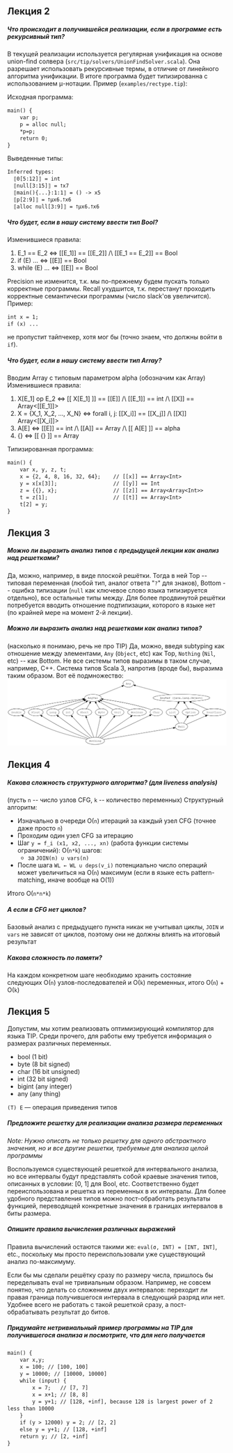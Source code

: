 ## Лекция 2

##### Что происходит в получившейся реализации, если в программе есть рекурсивный тип?
В текущей реализации используется регулярная унификация на основе union-find солвера (`src/tip/solvers/UnionFindSolver.scala`). Она разрешает использовать рекурсивные термы, в отличие от линейного алгоритма унификации. В итоге программа будет типизированна с использованием μ-нотации. Пример (`examples/rectype.tip`):

Исходная программа:

```
main() {
    var p;
    p = alloc null;
    *p=p;
    return 0;
}
```

Выведенные типы:

```
Inferred types:
  ⟦0[5:12]⟧ = int
  ⟦null[3:15]⟧ = ⭡x7
  ⟦main(){...}:1:1⟧ = () -> x5
  ⟦p[2:9]⟧ = ⭡μx6.⭡x6
  ⟦alloc null[3:9]⟧ = ⭡μx6.⭡x6
```

##### Что будет, если в нашу систему ввести тип Bool?
Изменившиеся правила:
1. E_1 == E_2 <=> [[E_1]] == [[E_2]] /\ [[E_1 == E_2]] == Bool
2. if (E) ... <=> [[E]] == Bool
3. while (E) ... <=> [[E]] == Bool

Precision не изменится, т.к. мы по-прежнему будем пускать только корректные программы.
Recall ухудшится, т.к. перестанут проходить корректные семантически программы (число slack'ов увеличится). Пример: 

```
int x = 1;
if (x) ...
```

не пропустит тайпчекер, хотя мог бы (точно знаем, что должны войти в `if`).

##### Что будет, если в нашу систему ввести тип Array?
Вводим Array с типовым параметром alpha (обозначим как Array<alpha>)
Изменившиеся правила:
1. X[E_1] op E_2 <=> [[ X[E_1] ]] == [[E]] /\ [[E_1]] == int /\ [[X]] == Array<[[E_1]]>
2. X = {X_1, X_2, ..., X_N} <=> forall i, j: [[X_i]] == [[X_j]] /\ [[X]] Array<[[X_i]]>
3. A[E] <=> [[E]] == int /\ [[A]] == Array<alpha> /\ [[ A[E] ]] == alpha
4. {} <=> [[ {} ]] == Array<alpha>

Типизированная программа:

```
main() {
    var x, y, z, t;
    x = {2, 4, 8, 16, 32, 64};    // [[x]] == Array<Int>
    y = x[x[3]];                  // [[y]] == Int
    z = {{}, x};                  // [[z]] == Array<Array<Int>>
    t = z[1];                     // [[t]] == Array<Int>
    t[2] = y;
}
```

## Лекция 3

##### Можно ли выразить анализ типов с предыдущей лекции как анализ над решетками?
Да, можно, например, в виде плоской решётки. Тогда в ней Top -- типовая переменная (любой тип, аналог ответа "`?`" для знаков), Bottom -- ошибка типизации (`null` как ключевое слово языка типизируется отдельно), все остальные типы между. Для более продвинутой решётки потребуется вводить отношение подтипизации, которого в языке нет (по крайней мере на момент 2-й лекции).

##### Можно ли выразить анализ над решетками как анализ типов?
(насколько я понимаю, речь не про TIP) Да, можно, введя subtyping как отношение между элементами, `Any` (`Object`, etc) как Top, `Nothing` (`Nil`, etc) -- как Bottom. Не все системы типов выразимы в таком случае, например, C++. Система типов Scala 3, напротив (вроде бы), выразима таким образом. Вот её подмножество: ![img.png](scala_type_system.png)


## Лекция 4

##### Какова сложность структурного алгоритма? (для liveness analysis)
(пусть `n` -- число узлов CFG, `k` -- количество переменных)
Структурный алгоритм:
- Изначально в очереди O(`n`) итераций за каждый узел CFG (точнее даже просто `n`)
- Проходим один узел CFG за итерацию
- Шаг `y = f_i (x1, x2, ..., xn)` (работа функции системы ограничений): O(`n*k`) шагов:
  - за `JOIN(n) ∪ vars(n)`
- После шага `WL ← WL ∪ deps(v_i)` потенциально число операций может увеличиться на O(`n`) максимум (если в языке есть pattern-matching, иначе вообще на O(1))

Итого O(`n*n*k`)

##### А если в CFG нет циклов?
Базовый анализ с предыдущего пункта никак не учитывал циклы, `JOIN` и `vars` не зависят от циклов, поэтому они не должны влиять на итоговый результат

##### Какова сложность по памяти?
На каждом конкретном шаге необходимо хранить состояние следующих O(`n`) узлов-последователей и O(`k`) переменных, итого O(`n`) + O(`k`) 


## Лекция 5
Допустим, мы хотим реализовать оптимизирующий компилятор для языка TIP. Среди прочего, для работы ему требуется информация о размерах различных переменных.
- bool (1 bit)
- byte (8 bit signed)
- char (16 bit unsigned)
- int (32 bit signed)
- bigint (any integer)
- any (any thing)

`(T) E` — операция приведения типов

##### Предложите решетку для реализации анализа размера переменных
*Note: Нужно описать не только решетку для одного абстрактного значения, но и все другие решетки, требуемые для анализа целой программы*

Воспользуемся существующей решеткой для интервального анализа, но все интервалы будут представлять собой краевые значения типов, описанных в условии: [0, 1] для Bool, etc. Соответственно будет переиспользована и решетка из переменных в их интервалы. Для более удобного представления типов можно пост-обработать результаты функцией, переводящей конкретные значения в границах интервалов в биты размера. 

##### Опишите правила вычисления различных выражений
Правила вычислений остаются такими же: `eval(σ, INT) = [INT, INT]`, etc., поскольку мы просто переиспользовали уже существующий анализ по-максимуму.

Если бы мы сделали решётку сразу по размеру числа, пришлось бы переделывать eval не тривиальным образом. Например, не совсем понятно, что делать со сложением двух интервалов: переходит ли правая граница получившегося интервала в следующий разряд или нет. Удобнее всего не работать с такой решеткой сразу, а пост-обрабатывать результат до битов.

##### Придумайте нетривиальный пример программы на TIP для получившегося анализа и посмотрите, что для него получается

```
main() {
    var x,y;
    x = 100; // [100, 100]
    y = 10000; // [10000, 10000]
    while (input) {
        x = 7;   // [7, 7]
        x = x+1; // [8, 8]
        y = y+1; // [128, +inf], because 128 is largest power of 2 less than 10000
    }
    if (y > 12000) y = 2; // [2, 2]
    else y = y+1; // [128, +inf]
    return y; // [2, +inf]
}
```

